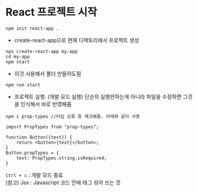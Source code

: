# React 프로젝트 시작
```npm init react-app .```
* create-react-app으로 현재 디렉토리에서 프로젝트 생성
```
npx create-react-app my-app
cd my-app
npm start
```
* 이것 사용해서 폴더 만들어도됨

```npm run start```
* 프로젝트 실행. (개발 모드 실행) 단순히 실행만하는게 아니라 파일을 수정하면 그것을 인식해서 바로 반영해줌

```
npm i prop-types //타입 오류 등 체크해줌. 아래와 같이 사용

import PropTypes from "prop-types";

function Button({text}) {
    return <button>{text}</button>;
}
Button.propTypes = {
    text: PropTypes.string.isRequired,
}
```

```Ctrl + c``` : 개발 모드 종료      
(참고) Jsx : Javascript 코드 안에 태그 섞어 쓰는 것
